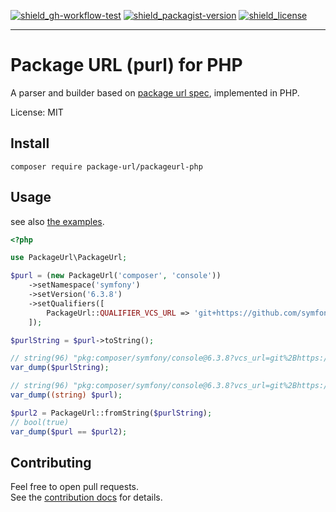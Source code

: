 [![shield_gh-workflow-test]][link_gh-workflow-test]
[![shield_packagist-version]][link_packagist]
[![shield_license]][license_file]

----

# Package URL (purl) for PHP

A parser and builder based on [package url spec],
implemented in PHP.

License: MIT

## Install

```shell
composer require package-url/packageurl-php
```

## Usage

see also [the examples](https://github.com/package-url/packageurl-php/tree/main/examples).

```php
<?php

use PackageUrl\PackageUrl;

$purl = (new PackageUrl('composer', 'console'))
    ->setNamespace('symfony')
    ->setVersion('6.3.8')
    ->setQualifiers([
        PackageUrl::QUALIFIER_VCS_URL => 'git+https://github.com/symfony/console.git@v6.3.8',
    ]);

$purlString = $purl->toString();

// string(96) "pkg:composer/symfony/console@6.3.8?vcs_url=git%2Bhttps://github.com/symfony/console.git%40v6.3.8"
var_dump($purlString);

// string(96) "pkg:composer/symfony/console@6.3.8?vcs_url=git%2Bhttps://github.com/symfony/console.git%40v6.3.8"
var_dump((string) $purl);

$purl2 = PackageUrl::fromString($purlString);
// bool(true)
var_dump($purl == $purl2);
```

## Contributing

Feel free to open pull requests.  
See the [contribution docs][contributing_file] for details.


[package url spec]: https://github.com/package-url/purl-spec/blob/master/PURL-SPECIFICATION.rst

[license_file]: https://github.com/package-url/packageurl-php/blob/main/LICENSE
[contributing_file]: https://github.com/package-url/packageurl-php/blob/main/CONTRIBUTING.md

[shield_gh-workflow-test]: https://img.shields.io/github/actions/workflow/status/package-url/packageurl-php/php.yml?branch=main&?logo=GitHub&logoColor=white "build"
[shield_packagist-version]: https://img.shields.io/packagist/v/package-url/packageurl-php?logo=&logoColor=white "packagist"
[shield_license]: https://img.shields.io/github/license/package-url/packageurl-php "license"
[link_gh-workflow-test]: https://github.com/package-url/packageurl-php/actions?workflow=PHP+CI
[link_packagist]: https://packagist.org/packages/package-url/packageurl-php
